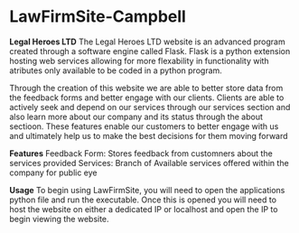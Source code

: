 # LawFirmSite-Campbell

**Legal Heroes LTD**
The Legal Heroes LTD website is an advanced program created through a software engine called Flask. Flask is a python extension hosting web services allowing for more flexability in functionality with atributes only available to be coded in a python program.

Through the creation of this website we are able to better store data from the feedback forms and better engage with our clients. Clients are able to actively seek and depend on our services through our services section and also learn more about our company and its status through the about sectioon. These features enable our customers to better engage with us and ultimately help us to make the best decisions for them moving forward

**Features**
Feedback Form: Stores feedback from customners about the services provided
Services: Branch of Available services offered within the company for public eye

**Usage**
To begin using LawFirmSite, you will need to open the applications python file and run the executable. Once this is opened you will need to host the website on either a dedicated IP or localhost and open the IP to begin viewing the website.
